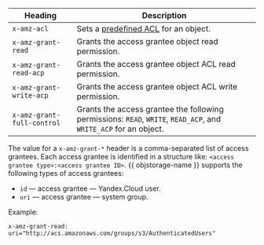 | Heading | Description |
| ---------- | --------- |
| `x-amz-acl` | Sets a [predefined ACL](../concepts/acl.md#predefined-acls) for an object. |
| `x-amz-grant-read` | Grants the access grantee object read permission. |
| `x-amz-grant-read-acp` | Grants the access grantee object ACL read permission. |
| `x-amz-grant-write-acp` | Grants the access grantee object ACL write permission. |
| `x-amz-grant-full-control` | Grants the access grantee the following permissions: `READ`, `WRITE`, `READ_ACP`, and `WRITE_ACP` for an object. |

The value for a `x-amz-grant-*` header is a comma-separated list of access grantees. Each access grantee is identified in a structure like: `<access grantee type>:<access grantee ID>`. {{ objstorage-name }} supports the following types of access grantees:

- `id` — access grantee — Yandex.Cloud user.
- `uri` — access grantee — system group.

Example:

```
x-amz-grant-read: uri="http://acs.amazonaws.com/groups/s3/AuthenticatedUsers"
```

